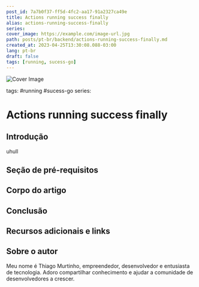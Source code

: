 ```yaml
---
post_id: 7a7b0f37-ff5d-4fc2-aa17-91a2327ca49e
title: Actions running success finally
alias: actions-running-success-finally
series: 
cover_image: https://example.com/image-url.jpg
path: posts/pt-br/backend/actions-running-success-finally.md
created_at: 2023-04-25T13:30:08.088-03:00
lang: pt-br
draft: false
tags: [running, sucess-go]
---
```

![Cover Image](https://example.com/image-url.jpg)

tags: #running #sucess-go
series: 

# Actions running success finally

## Introdução  
uhull
 
## Seção de pré-requisitos  

 
## Corpo do artigo  

 
## Conclusão  

 
## Recursos adicionais e links  

 
## Sobre o autor
Meu nome é Thiago Murtinho, empreendedor, desenvolvedor e entusiasta de tecnologia. Adoro compartilhar conhecimento e ajudar a comunidade de desenvolvedores a crescer.



